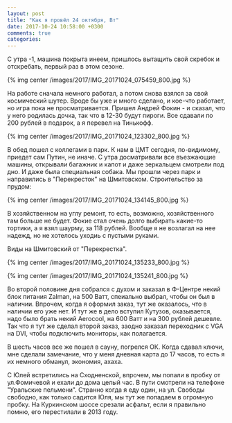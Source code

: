 ```yaml
---
layout: post
title: "Как я провёл 24 октября, Вт"
date: 2017-10-24 10:58:00 +0300
comments: true
categories: 
---
```

С утра -1, машина покрыта инеем, пришлось вытащить свой скребок и отскребать, первый раз в этом сезоне.

{% img center /images/2017/IMG_20171024_075459_800.jpg %}

На работе сначала немного работал, а потом снова взялся за свой космический шутер. Вроде бы уже и много сделано, и кое-что работает, но игра пока не просматривается. Пришел Андрей Фокин - и сказал, что у него родилась дочка, так что в 12-30 будут пироги. Все сдавали по 200 рублей в подарок, а я перевел на Тинькофф.

{% img center /images/2017/IMG_20171024_123302_800.jpg %}

В обед пошел с коллегами в парк. К нам в ЦМТ сегодня, по-видимому, приедет сам Путин, не иначе. С утра досматривали все въезжающие машины, открывали багажник и капот и даже зеркальцем смотрели под дно. И даже была специальная собака. Мы прошли через парк и направились в "Перекресток" на Шмитовском. Строительство за прудом:

{% img center /images/2017/IMG_20171024_134145_800.jpg %}

В хозяйственном на углу ремонт, то есть, возможно, хозяйственного там больше не будет. Фокие стал очень долго выбирать какие-то тортики, а я взял шаурму, за 118 рублей. Вообще я не возлагал на нее надежд, но не хотелось уходиь с пустыми руками.

Виды на Шмитовский от "Перекрестка".

{% img center /images/2017/IMG_20171024_135233_800.jpg %}

{% img center /images/2017/IMG_20171024_135241_800.jpg %}

Во второй половине дня собрался с духом и заказал в Ф-Центре некий блок питания Zalman, на 500 Ватт, спеиально выбрал, чтобы он был в наличии. Впрочем, когда я оформил заказ, тут же оказалось, что в наличии его уже нет. И тут же в дело вступил Кутузов, оказывается, надо было брать некий Aerocool, на 600 Ватт и на 300 рублей дешевле. Так что я тут же сделал второй заказ, заодно заказал переходник с VGA на DVI, чтобы подключить мониторы, как полагается.

В шесть часов все же пошел в сауну, погрелся ОК. Когда сдавал ключи, мне сделали замечание, что у меня дневная карта до 17 часов, то есть я их немного обманул, экономия, ахаха.

С Юлей встретились на Сходненской, впрочем, мы попали в пробку от ул.Фомичевой и ехали до дома целый час. В пути смотрели на телефоне "Уральские пельмени". Странно когда я еду один, на ул. Свободы свободно, как только садится Юля, мы тут же попадаем в огромную пробку. На Куркинском шоссе срезали асфальт, если я правильно помню, его перестилали в 2013 году.